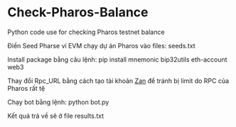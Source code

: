 # Check-Pharos-Balance
Python code use for checking Pharos testnet balance

Điền Seed Pharse ví EVM chạy dự án Pharos vào files: seeds.txt

Install package bằng câu lệnh: pip install mnemonic bip32utils eth-account web3

Thay đổi Rpc_URL bằng cách tạo tài khoản [Zan](https://zan.top/faucet/pharos) để tránh bị limit do RPC của Pharos rất tệ

Chạy bot bằng lệnh: python bot.py

Kết quả trả về sẽ ở file results.txt
